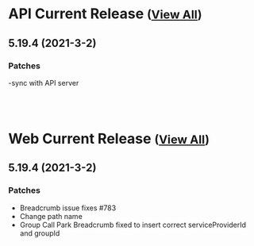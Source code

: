 
# API Current Release <small>([View All](/API.md))</small>
## 5.19.4 (2021-3-2)
### Patches 

-sync with API server

<br><br>
# Web Current Release <small>([View All](/Web.md))</small>
## 5.19.4 (2021-3-2)
### Patches 

- Breadcrumb issue fixes #783
- Change path name
- Group Call Park Breadcrumb fixed to insert correct serviceProviderId and groupId

  